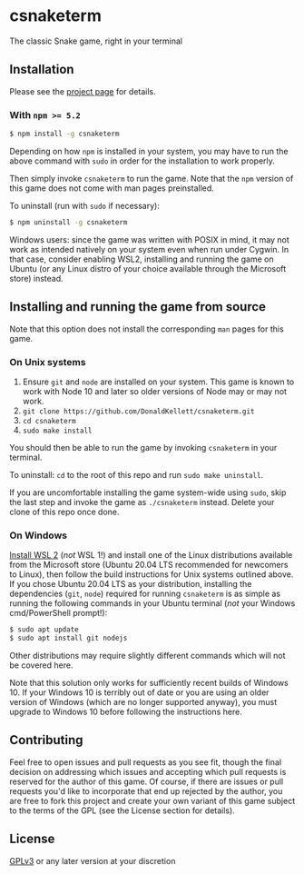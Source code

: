 # csnaketerm

The classic Snake game, right in your terminal

## Installation

Please see the [project page](https://donaldkellett.github.io/csnaketerm) for details.

### With `npm >= 5.2`

```bash
$ npm install -g csnaketerm
```

Depending on how `npm` is installed in your system, you may have to run the above command with `sudo` in order for the installation to work properly.

Then simply invoke `csnaketerm` to run the game. Note that the `npm` version of this game does not come with man pages preinstalled.

To uninstall (run with `sudo` if necessary):

```bash
$ npm uninstall -g csnaketerm
```

Windows users: since the game was written with POSIX in mind, it may not work as intended natively on your system even when run under Cygwin. In that case, consider enabling WSL2, installing and running the game on Ubuntu (or any Linux distro of your choice available through the Microsoft store) instead.

## Installing and running the game from source

Note that this option does not install the corresponding `man` pages for this game.

### On Unix systems

1. Ensure `git` and `node` are installed on your system. This game is known to work with Node 10 and later so older versions of Node may or may not work.
1. `git clone https://github.com/DonaldKellett/csnaketerm.git`
1. `cd csnaketerm`
1. `sudo make install`

You should then be able to run the game by invoking `csnaketerm` in your terminal.

To uninstall: `cd` to the root of this repo and run `sudo make uninstall`.

If you are uncomfortable installing the game system-wide using `sudo`, skip the last step and invoke the game as `./csnaketerm` instead. Delete your clone of this repo once done.

### On Windows

[Install WSL 2](https://docs.microsoft.com/en-us/windows/wsl/install-win10) (_not_ WSL 1!) and install one of the Linux distributions available from the Microsoft store (Ubuntu 20.04 LTS recommended for newcomers to Linux), then follow the build instructions for Unix systems outlined above. If you chose Ubuntu 20.04 LTS as your distribution, installing the dependencies (`git`, `node`) required for running `csnaketerm` is as simple as running the following commands in your Ubuntu terminal (_not_ your Windows cmd/PowerShell prompt!):

```bash
$ sudo apt update
$ sudo apt install git nodejs
```

Other distributions may require slightly different commands which will not be covered here.

Note that this solution only works for sufficiently recent builds of Windows 10. If your Windows 10 is terribly out of date or you are using an older version of Windows (which are no longer supported anyway), you must upgrade to Windows 10 before following the instructions here.

## Contributing

Feel free to open issues and pull requests as you see fit, though the final decision on addressing which issues and accepting which pull requests is reserved for the author of this game. Of course, if there are issues or pull requests you'd like to incorporate that end up rejected by the author, you are free to fork this project and create your own variant of this game subject to the terms of the GPL (see the License section for details).

## License

[GPLv3](./LICENSE) or any later version at your discretion
